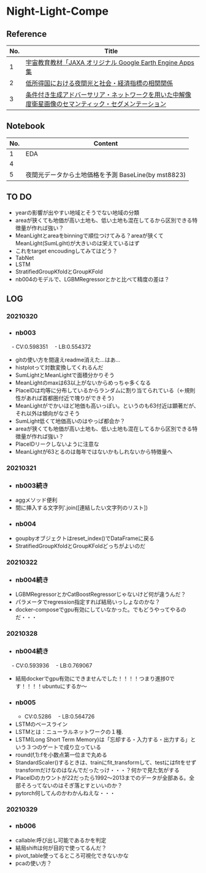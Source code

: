 # Night-Light-Compe

## Reference
|No.|Title|
|---|----|
|1|[宇宙教育教材「JAXA オリジナル Google Earth Engine Apps 集](https://edu.jaxa.jp/news/2020/i-0315.html)|
|2|[低所得国における夜間光と社会・経済指標の相関関係](https://dept.sophia.ac.jp/econ/econ_cms/wp-content/uploads/2016/11/62-2.pdf)|
|3|[条件付き生成アドバーサリア・ネットワークを用いた中解像度衛星画像のセマンティック・セグメンテーション](https://arxiv.org/pdf/2012.03093.pdf)|

## Notebook
|No.|Content|
|---|----|
|1|EDA|
|4||
|5|夜間光データから土地価格を予測 BaseLine(by mst8823)|

## TO DO
 - yearの影響が出やすい地域とそうでない地域の分類
 - areaが狭くても地価が高い土地も、低い土地も混在してるから区別できる特徴量が作れば強い？
  - MeanLightとareaをbinningで順位つけてみる？areaが狭くてMeanLight(SumLgiht)が大きいのは栄えているはず
  - これをtarget encoudingしてみてはどう？
 - TabNet
 - LSTM
 - StratifiedGroupKfoldとGroupKFold
 - nb004のモデルで、LGBMRegressorとかと比べて精度の差は？

## LOG
### 20210320
 - ### nb003
 　- CV:0.598351
 　- LB:0.554372
 - gitの使い方を間違えreadme消えた...はあ...
 - histplotって対数変換してくれるんだ
 - SumLightとMeanLightで面積分かりそう
 - MeanLightのmaxは63以上がないからめっちゃ多くなる
 - PlaceIDは均等に分布しているからランダムに割り当てられている（←規則性があれば首都圏付近で塊りができそう)
 - MeanLightがでかいほど地価も高いっぽい。というのも63付近は顕著だが、それ以外は傾向がなさそう
 - SumLight低くて地価高いのはやっぱ都会か？
 - areaが狭くても地価が高い土地も、低い土地も混在してるから区別できる特徴量が作れば強い？
 - PlaceIDリークしないように注意な
 - MeanLightが63とるのは毎年ではないかもしれないから特徴量へ

### 20210321
 - ### nb003続き
 - aggメソッド便利
 - 間に挿入する文字列'.join(\[連結したい文字列のリスト\])
 - ### nb004
 - goupbyオブジェクトはreset_index()でDataFrameに戻る
 - StratifiedGroupKfoldとGroupKFoldどっちがよいのだ

### 20210322
 - ### nb004続き
 - LGBMRegressorとかCatBoostRegressorじゃないけど何が違うんだ？
  - パラメータでregression指定すれば結局いっしょなのかな？
 - docker-composeでgpu有効にしていなかった。でもどうやってやるのだ・・・

### 20210328
 - ### nb004続き
 　- CV:0.593936
 　- LB:0.769067
 - 結局dockerでgpu有効にできませんでした！！！！つまり進捗0です！！！！ubuntuにするか～
 - ### nb005
   - CV:0.5286
 　- LB:0.564726
 - LSTMのベースライン
  - LSTMとは：ニューラルネットワークの１種.
  - LSTM(Long Short Term Memory)は「忘却する・入力する・出力する」という３つのゲートで成り立っている
 - round(f,1):fを小数点第一位まで丸める
 - StandardScaler()するときは、trainにfit_transformして、testにはfitをせずtransformだけなのはなんでだったっけ・・・？何かで見た気がする
 - PlaceIDのカウントが22だったら1992～2013までのデータが全部ある。全部そろってないのはそぎ落とすといいのか？
 - pytorch何してんのかわかんねえな・・・

### 20210329
 - ### nb006
 - callable:呼び出し可能であるかを判定
 - 結局shiftは何が目的で使ってるんだ？
 - pivot_table使ってるところ可視化できないかな
 - pcaの使い方？
